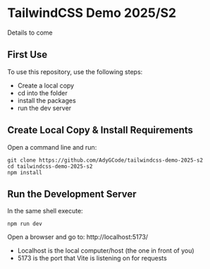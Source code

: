 # TailwindCSS Demo 2025/S2

Details to come

## First Use

To use this repository, use the following steps:

- Create a local copy
- cd into the folder
- install the packages
- run the dev server

## Create Local Copy & Install Requirements

Open a command line and run:

```shell
git clone https://github.com/AdyGCode/tailwindcss-demo-2025-s2
cd tailwindcss-demo-2025-s2 
npm install
```

## Run the Development Server

In the same shell execute:

```shell
npm run dev
```

Open a browser and go to: http://localhost:5173/

- Localhost is the local computer/host (the one in front of you)
- 5173 is the port that Vite is listening on for requests



